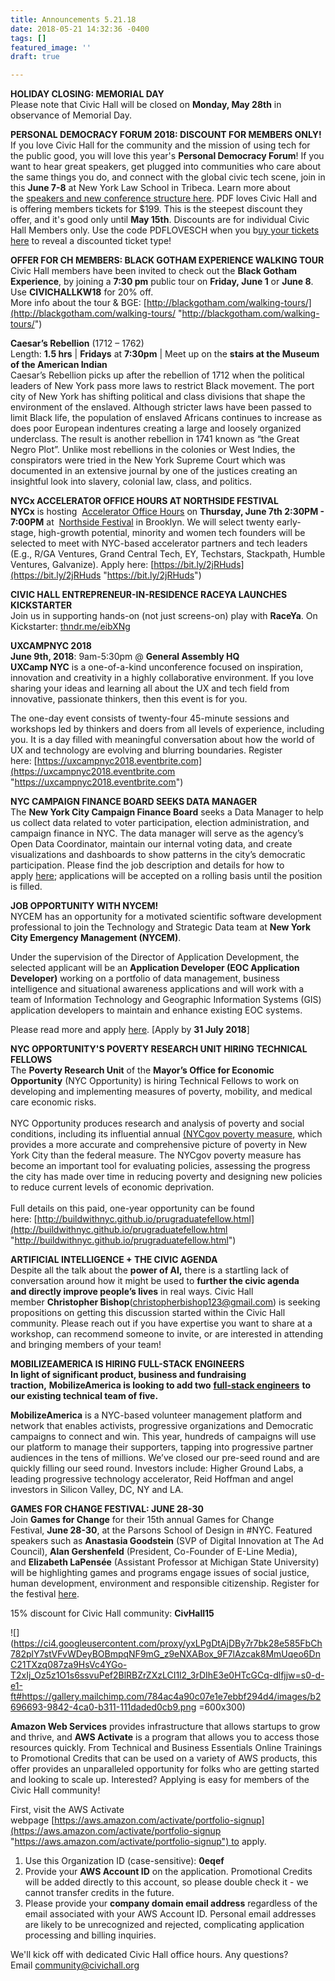 ```yaml
---
title: Announcements 5.21.18
date: 2018-05-21 14:32:36 -0400
tags: []
featured_image: ''
draft: true

---
```

**HOLIDAY CLOSING: MEMORIAL DAY**  
Please note that Civic Hall will be closed on **Monday, May 28th** in observance of Memorial Day.  
  
**PERSONAL DEMOCRACY FORUM 2018: DISCOUNT FOR MEMBERS ONLY!**   
If you love Civic Hall for the community and the mission of using tech for the public good, you will love this year's **Personal Democracy Forum**! If you want to hear great speakers, get plugged into communities who care about the same things you do, and connect with the global civic tech scene, join in this **June 7-8** at New York Law School in Tribeca. Learn more about the [speakers and new conference structure here](https://civichall.us9.list-manage.com/track/click?u=784ac4a90c07e1e7ebbf294d4&id=d0733dd0f7&e=9bb5ebdb18). PDF loves Civic Hall and is offering members tickets for $199. This is the steepest discount they offer, and it's good only until **May 15th**. Discounts are for individual Civic Hall Members only. Use the code PDFLOVESCH when you b[uy your tickets here](https://civichall.us9.list-manage.com/track/click?u=784ac4a90c07e1e7ebbf294d4&id=8536c1f79b&e=9bb5ebdb18) to reveal a discounted ticket type!   
  
**OFFER FOR CH MEMBERS: BLACK GOTHAM EXPERIENCE WALKING TOUR**  
Civic Hall members have been invited to check out the **Black Gotham Experience**, by joining a **7:30 pm** public tour on **Friday, June 1** or **June 8**. Use **CIVICHALLKW18** for 20% off.    
More info about the tour & BGE: [http://blackgotham.com/walking-tours/](http://blackgotham.com/walking-tours/ "http://blackgotham.com/walking-tours/")  
  
**Caesar’s Rebellion** (1712 – 1762)  
Length: **1.5 hrs** | **Fridays** at **7:30pm** | Meet up on the **stairs at the Museum of the American Indian**  
Caesar’s Rebellion picks up after the rebellion of 1712 when the political leaders of New York pass more laws to restrict Black movement. The port city of New York has shifting political and class divisions that shape the environment of the enslaved. Although stricter laws have been passed to limit Black life, the population of enslaved Africans continues to increase as does poor European indentures creating a large and loosely organized underclass. The result is another rebellion in 1741 known as “the Great Negro Plot”. Unlike most rebellions in the colonies or West Indies, the conspirators were tried in the New York Supreme Court which was documented in an extensive journal by one of the justices creating an insightful look into slavery, colonial law, class, and politics.  
  
**NYCx ACCELERATOR OFFICE HOURS AT NORTHSIDE FESTIVAL**  
**NYCx** is hosting  [Accelerator Office Hours](https://civichall.us9.list-manage.com/track/click?u=784ac4a90c07e1e7ebbf294d4&id=9113da9dd8&e=9bb5ebdb18) on **Thursday, June 7th 2:30PM - 7:00PM** at  [Northside Festival](https://civichall.us9.list-manage.com/track/click?u=784ac4a90c07e1e7ebbf294d4&id=75c7f6f2aa&e=9bb5ebdb18) in Brooklyn. We will select twenty early-stage, high-growth potential, minority and women tech founders will be selected to meet with NYC-based accelerator partners and tech leaders (E.g., R/GA Ventures, Grand Central Tech, EY, Techstars, Stackpath, Humble Ventures, Galvanize). Apply here: [https://bit.ly/2jRHuds](https://bit.ly/2jRHuds "https://bit.ly/2jRHuds")  
  
**CIVIC HALL ENTREPRENEUR-IN-RESIDENCE RACEYA LAUNCHES KICKSTARTER**  
Join us in supporting hands-on (not just screens-on) play with **RaceYa**. On Kickstarter: [thndr.me/eibXNg](https://civichall.us9.list-manage.com/track/click?u=784ac4a90c07e1e7ebbf294d4&id=a2fd3bc58f&e=9bb5ebdb18)  
  
**UXCAMPNYC 2018**  
**June 9th, 2018**: 9am-5:30pm @ **General Assembly HQ**  
**UXCamp NYC** is a one-of-a-kind unconference focused on inspiration, innovation and creativity in a highly collaborative environment. If you love sharing your ideas and learning all about the UX and tech field from innovative, passionate thinkers, then this event is for you.

The one-day event consists of twenty-four 45-minute sessions and workshops led by thinkers and doers from all levels of experience, including you. It is a day filled with meaningful conversation about how the world of UX and technology are evolving and blurring boundaries. Register here: [https://uxcampnyc2018.eventbrite.com](https://uxcampnyc2018.eventbrite.com "https://uxcampnyc2018.eventbrite.com")  
  
**NYC CAMPAIGN FINANCE BOARD SEEKS DATA MANAGER**  
The **New York City Campaign Finance Board** seeks a Data Manager to help us collect data related to voter participation, election administration, and campaign finance in NYC. The data manager will serve as the agency’s Open Data Coordinator, maintain our internal voting data, and create visualizations and dashboards to show patterns in the city’s democratic participation. Please find the job description and details for how to apply [here](https://civichall.us9.list-manage.com/track/click?u=784ac4a90c07e1e7ebbf294d4&id=aca7fbbb61&e=9bb5ebdb18); applications will be accepted on a rolling basis until the position is filled.  
  
**JOB OPPORTUNITY WITH NYCEM!**  
NYCEM has an opportunity for a motivated scientific software development professional to join the Technology and Strategic Data team at **New York City Emergency Management (NYCEM)**.   
  
Under the supervision of the Director of Application Development, the selected applicant will be an **Application Developer (EOC Application Developer)** working on a portfolio of data management, business intelligence and situational awareness applications and will work with a team of Information Technology and Geographic Information Systems (GIS) application developers to maintain and enhance existing EOC systems.   
  
Please read more and apply [here](https://civichall.us9.list-manage.com/track/click?u=784ac4a90c07e1e7ebbf294d4&id=6fd55b873d&e=9bb5ebdb18). \[Apply by **31 July 2018**\]  
  
**NYC OPPORTUNITY'S POVERTY RESEARCH UNIT HIRING TECHNICAL FELLOWS**  
The **Poverty Research Unit** of the **Mayor’s Office for Economic Opportunity** (NYC Opportunity) is hiring Technical Fellows to work on developing and implementing measures of poverty, mobility, and medical care economic risks.  
   
NYC Opportunity produces research and analysis of poverty and social conditions, including its influential annual [(NYCgov poverty measure](https://civichall.us9.list-manage.com/track/click?u=784ac4a90c07e1e7ebbf294d4&id=e8184a7599&e=9bb5ebdb18), which provides a more accurate and comprehensive picture of poverty in New York City than the federal measure. The NYCgov poverty measure has become an important tool for evaluating policies, assessing the progress the city has made over time in reducing poverty and designing new policies to reduce current levels of economic deprivation.  
   
Full details on this paid, one-year opportunity can be found here: [http://buildwithnyc.github.io/prugraduatefellow.html](http://buildwithnyc.github.io/prugraduatefellow.html "http://buildwithnyc.github.io/prugraduatefellow.html")  
  
**ARTIFICIAL INTELLIGENCE + THE CIVIC AGENDA**  
Despite all the talk about the **power of AI,** there is a startling lack of conversation around how it might be used to **further the civic agenda and directly improve people’s lives** in real ways. Civic Hall member **Christopher Bishop**([christopherbishop123@gmail.com](mailto:christopherbishop123@gmail.com)) is seeking propositions on getting this discussion started within the Civic Hall community. Please reach out if you have expertise you want to share at a workshop, can recommend someone to invite, or are interested in attending and bringing members of your team!  
  
**MOBILIZEAMERICA IS HIRING FULL-STACK ENGINEERS**  
**In light of significant product, business and fundraising traction,** **MobilizeAmerica is looking to add two** [**full-stack engineers**](https://civichall.us9.list-manage.com/track/click?u=784ac4a90c07e1e7ebbf294d4&id=a087a525cb&e=9bb5ebdb18) **to our existing technical team of five.**  
  
**MobilizeAmerica** is a NYC-based volunteer management platform and network that enables activists, progressive organizations and Democratic campaigns to connect and win. This year, hundreds of campaigns will use our platform to manage their supporters, tapping into progressive partner audiences in the tens of millions. We’ve closed our pre-seed round and are quickly filling our seed round. Investors include: Higher Ground Labs, a leading progressive technology accelerator, Reid Hoffman and angel investors in Silicon Valley, DC, NY and LA.   
  
**GAMES FOR CHANGE FESTIVAL: JUNE 28-30**  
Join **Games for Change** for their 15th annual Games for Change Festival, **June 28-30**, at the Parsons School of Design in #NYC. Featured speakers such as **Anastasia Goodstein** (SVP of Digital Innovation at The Ad Council), **Alan Gershenfeld** (President, Co-Founder of E-Line Media), and **Elizabeth LaPensée** (Assistant Professor at Michigan State University) will be highlighting games and programs engage issues of social justice, human development, environment and responsible citizenship. Register for the festival [here](https://civichall.us9.list-manage.com/track/click?u=784ac4a90c07e1e7ebbf294d4&id=7832e88080&e=9bb5ebdb18).  
  
15% discount for Civic Hall community: **CivHall15**  
  
![](https://ci4.googleusercontent.com/proxy/yxLPgDtAjDBy7r7bk28e585FbCh782plY7stVFvWDeyBOBmpqNF9mG_z9eNXABox_9F7lAzcak8MmUqeo6DnC21TXzq087za9HsVc4YGo-T2xIj_Oz5z1O1s6ssvuPef2BlRBZrZXzLCI1l2_3rDIhE3e0HTcGCq-dlfjjw=s0-d-e1-ft#https://gallery.mailchimp.com/784ac4a90c07e1e7ebbf294d4/images/b2696693-9842-4ca0-b311-111daded0cb9.png =600x300)

**Amazon Web Services** provides infrastructure that allows startups to grow and thrive, and **AWS Activate** is a program that allows you to access those resources quickly. From Technical and Business Essentials Online Trainings to Promotional Credits that can be used on a variety of AWS products, this offer provides an unparalleled opportunity for folks who are getting started and looking to scale up. Interested? Applying is easy for members of the Civic Hall community!  
  
First, visit the AWS Activate webpage [https://aws.amazon.com/activate/portfolio-signup](https://aws.amazon.com/activate/portfolio-signup "https://aws.amazon.com/activate/portfolio-signup") to apply.

1. Use this Organization ID (case-sensitive): **0eqef**
2. Provide your **AWS Account ID** on the application. Promotional Credits will be added directly to this account, so please double check it - we cannot transfer credits in the future.
3. Please provide your **company domain email address** regardless of the email associated with your AWS Account ID. Personal email addresses are likely to be unrecognized and rejected, complicating application processing and billing inquiries.

We'll kick off with dedicated Civic Hall office hours. Any questions? Email [community@civichall.org](mailto:community@civichall.org)
